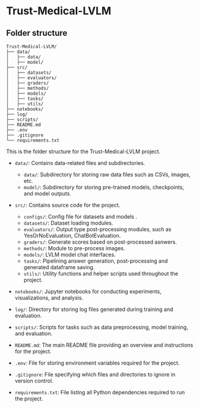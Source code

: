 # Trust-Medical-LVLM

## Folder structure 
```
Trust-Medical-LVLM/
├── data/
│   ├── data/
│   ├── model/
├── src/
│   ├── datasets/
│   ├── evaluators/
│   ├── graders/
│   ├── methods/
│   ├── models/
│   ├── tasks/
│   ├── utils/
├── notebooks/
├── log/
├── scripts/
├── README.md
├── .env
├── .gitignore
└── requirements.txt
```

This is the folder structure for the Trust-Medical-LVLM project.

- `data/`: Contains data-related files and subdirectories.
    - `data/`: Subdirectory for storing raw data files such as CSVs, images, etc.
    - `model/`: Subdirectory for storing pre-trained models, checkpoints, and model outputs.

- `src/`: Contains source code for the project.
    - `configs/`: Config file for datasets and models .
    - `datasets/`: Dataset loading modules.
    - `evaluators/`: Output type post-processing modules, such as YesOrNoEvaluation, ChatBotEvaluation.
    - `graders/`: Generate scores based on post-processed asnwers.
    - `methods/`: Module to pre-process images.
    - `models/`: LVLM model chat interfaces.
    - `tasks/`: Pipelining answer generation, post-processing and generated dataframe saving.
    - `utils/`: Utility functions and helper scripts used throughout the project.

- `notebooks/`: Jupyter notebooks for conducting experiments, visualizations, and analysis.
- `log/`: Directory for storing log files generated during training and evaluation.
- `scripts/`: Scripts for tasks such as data preprocessing, model training, and evaluation.
- `README.md`: The main README file providing an overview and instructions for the project.
- `.env`: File for storing environment variables required for the project.
- `.gitignore`: File specifying which files and directories to ignore in version control.
- `requirements.txt`: File listing all Python dependencies required to run the project.


